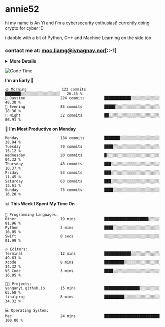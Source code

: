 # annie52 

hi my name is An Yi and i'm a cybersecurity enthusiast!
currently doing crypto for cyber :D

i dabble with a bit of Python, C++ and Machine Learning on the side too

<!--
![trophy](https://github-profile-trophy.vercel.app/?username=yanganyi&theme=discord&no-frame=true&no-bg=false&margin-w=4&row=1)
-->

### contact me at: moc.liamg@iynagnay.nor[::-1] 

<details>
<summary>
  <strong>More Details</strong>
</summary>
<br/>

**main langs**

![Python](https://img.shields.io/badge/-Python-black?style=for-the-badge&logo=python)
![C++](https://img.shields.io/badge/-C%2B%2B-black?style=for-the-badge&logo=c%2B%2B)
![Swift](https://img.shields.io/badge/-Swift-black?style=for-the-badge&logo=swift)

**dev envs**

![VSCode](https://img.shields.io/badge/-VS_Code-black?style=for-the-badge&logo=visualstudiocode)
![Figma](https://img.shields.io/badge/-Figma-black?style=for-the-badge&logo=figma)
![XCode](https://img.shields.io/badge/-XCode-black?style=for-the-badge&logo=xcode)
![Github](https://img.shields.io/badge/-Github-black?style=for-the-badge&logo=github)

**browsers**

![Arc Browser](https://img.shields.io/badge/-Arc-black?style=for-the-badge&logo=arc)
![Opera GX](https://img.shields.io/badge/-Opera_GX-black?style=for-the-badge&logo=operagx)
![Firefox](https://img.shields.io/badge/-Firefox-black?style=for-the-badge&logo=firefox)

**devices**

![macOS](https://img.shields.io/badge/-macOS-black?style=for-the-badge&logo=macos)
![Kali Linux](https://img.shields.io/badge/-Kali-black?style=for-the-badge&logo=kalilinux)
![Windows](https://img.shields.io/badge/-Windows-black?style=for-the-badge&logo=windows11)
![Android](https://img.shields.io/badge/-Android-black?style=for-the-badge&logo=android)

</details>

<!--START_SECTION:waka-->
![Code Time](http://img.shields.io/badge/Code%20Time-271%20hrs%2024%20mins-blue)

**I'm an Early 🐤** 

```text
🌞 Morning                122 commits         ███████░░░░░░░░░░░░░░░░░░   26.35 % 
🌆 Daytime                224 commits         ████████████░░░░░░░░░░░░░   48.38 % 
🌃 Evening                85 commits          █████░░░░░░░░░░░░░░░░░░░░   18.36 % 
🌙 Night                  32 commits          ██░░░░░░░░░░░░░░░░░░░░░░░   06.91 % 
```
📅 **I'm Most Productive on Monday** 

```text
Monday                   134 commits         ███████░░░░░░░░░░░░░░░░░░   28.94 % 
Tuesday                  70 commits          ████░░░░░░░░░░░░░░░░░░░░░   15.12 % 
Wednesday                20 commits          █░░░░░░░░░░░░░░░░░░░░░░░░   04.32 % 
Thursday                 48 commits          ███░░░░░░░░░░░░░░░░░░░░░░   10.37 % 
Friday                   53 commits          ███░░░░░░░░░░░░░░░░░░░░░░   11.45 % 
Saturday                 63 commits          ███░░░░░░░░░░░░░░░░░░░░░░   13.61 % 
Sunday                   75 commits          ████░░░░░░░░░░░░░░░░░░░░░   16.20 % 
```


📊 **This Week I Spent My Time On** 

```text
💬 Programming Languages: 
Other                    19 mins             ████████████████████░░░░░   81.96 % 
Python                   3 mins              ████░░░░░░░░░░░░░░░░░░░░░   16.05 % 
Swift                    0 secs              ░░░░░░░░░░░░░░░░░░░░░░░░░   01.99 % 

🔥 Editors: 
Terminal                 12 mins             ████████████░░░░░░░░░░░░░   49.63 % 
Xcode                    8 mins              █████████░░░░░░░░░░░░░░░░   34.32 % 
VS Code                  3 mins              ████░░░░░░░░░░░░░░░░░░░░░   16.05 % 

🐱‍💻 Projects: 
yanganyi.github.io       15 mins             ████████████████░░░░░░░░░   65.68 % 
finalproj                8 mins              █████████░░░░░░░░░░░░░░░░   34.32 % 

💻 Operating System: 
Mac                      24 mins             █████████████████████████   100.00 % 
```


<!--END_SECTION:waka-->

<!--
## a little background

- I am currently studying at [Hwa Chong Junior College](https://www.hci.edu.sg/), subject combi P CP M E
- Currently doing CTFs and [Leetcode](https://leetcode.com/) daily challenges
- Fluent in English and Chinese, learning Russian and Indonesian

<a href="">
  <img align="centre" src="https://github-readme-stats.vercel.app/api?username=yanganyi&count_private=true&include_all_commits=true&show_icons=true&title_color=007bff&text_color=e7e7e7&icon_color=007bff&bg_color=171c28" />
<a />
-->



<!--
![Top Langs](https://github-readme-stats.vercel.app/api/top-langs/?username=yanganyi&layout=compact&title_color=007bff&text_color=e7e7e7&icon_color=007bff&bg_color=171c28)
-->

<!--
**yanganyi/yanganyi** is a ✨ _special_ ✨ repository because its `README.md` (this file) appears on your GitHub profile.

Here are some ideas to get you started:

- 🔭 I’m currently working on ...
- 🌱 I’m currently learning ...
- 👯 I’m looking to collaborate on ...
- 🤔 I’m looking for help with ...
- 💬 Ask me about ...
- 📫 How to reach me: ...
- 😄 Pronouns: ...
- ⚡ Fun fact: ...
-->
